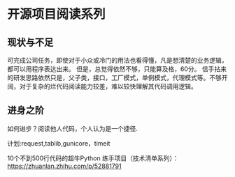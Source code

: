 # 开源项目阅读系列
## 现状与不足
可完成公司任务，即使对于小众或冷门的用法也看得懂，凡是想清楚的业务逻辑，都可以用程序表达出来。
但是，总觉得依然不够，只能算及格，60分。
信手拈来的研发思路依然只是，父子类，接口，工厂模式，单例模式，代理模式等。不够开阔，对于复杂的烂代码阅读能力较差，难以较快理解其代码调用逻辑。

## 进身之阶
如何进步？阅读他人代码，个人认为是一个捷径.

计划:request,tablib,gunicore，timeit

10个不到500行代码的超牛Python 练手项目（技术清单系列）：https://zhuanlan.zhihu.com/p/52881791
